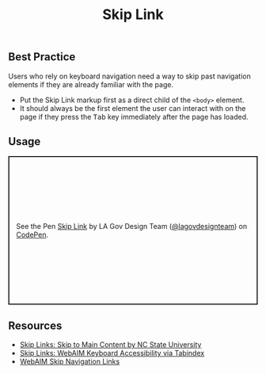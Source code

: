﻿---
title: Skip Link
summary: Skip Links allow users to skip navigation elements and go straight to content.
tags: components
layout: guide
eleventyNavigation:
  key: Skip Link
  parent: Components
  order: 290
  excerpt: Skip Links allow users to skip navigation elements and go straight to content.
  img: /img/illustrations/illus-skip-link.svg
---

## Best Practice

Users who rely on keyboard navigation need a way to skip past navigation elements if they are already familiar with the page.

- Put the Skip Link markup first as a direct child of the `<body>` element.
- It should always be the first element the user can interact with on the page if they press the <kbd>Tab</kbd> key immediately after the page has loaded.

## Usage

<p class="codepen" data-height="300" data-default-tab="result" data-slug-hash="VYwgXZy" data-pen-title="Skip Link" data-editable="true" data-user="lagovdesignteam" style="height: 300px; box-sizing: border-box; display: flex; align-items: center; justify-content: center; border: 2px solid; margin: 1em 0; padding: 1em;">
  <span>See the Pen <a href="https://codepen.io/lagovdesignteam/pen/VYwgXZy">
  Skip Link</a> by LA Gov Design Team (<a href="https://codepen.io/lagovdesignteam">@lagovdesignteam</a>)
  on <a href="https://codepen.io">CodePen</a>.</span>
</p>
<script async src="https://public.codepenassets.com/embed/index.js"></script>

## Resources

- [Skip Links: Skip to Main Content by NC State University](https://accessibility.oit.ncsu.edu/it-accessibility-at-nc-state/developers/accessibility-handbook/mouse-and-keyboard-events/skip-to-main-content/)
- [Skip Links: WebAIM Keyboard Accessibility via Tabindex](https://webaim.org/techniques/keyboard/tabindex)
- [WebAIM Skip Navigation Links](https://webaim.org/techniques/skipnav/)
